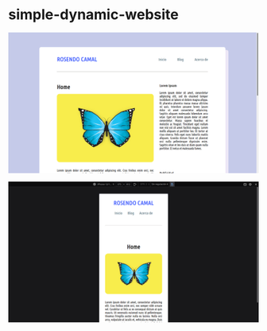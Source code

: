 # simple-dynamic-website

![img-desktop-version](https://github.com/rosendocamal/simple-dynamic-website/blob/master/images/.desktop-v.png)

![img-mobile-version](https://github.com/rosendocamal/simple-dynamic-website/blob/master/images/.mobile-v.png)
